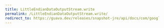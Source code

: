 ```yaml
---
title: LittleEndianDataOutputStream.write
permalink: /LittleEndianDataOutputStream.write/
redirect_to: https://guava.dev/releases/snapshot-jre/api/docs/com/google/common/io/LittleEndianDataOutputStream.html#write-byte:A-int-int-
---
```

